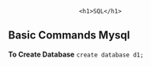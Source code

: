
						<h1>SQL</h1>


<h2>Basic Commands Mysql</h2>

 **To Create Database**     `create database d1;`	       





					
